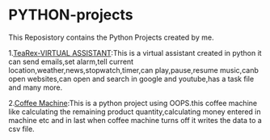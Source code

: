 # PYTHON-projects
 This Reposistory contains the Python Projects created by me.

1.[TeaRex-VIRTUAL ASSISTANT](https://github.com/zahra-code/PYTHON-projects/tree/main/virtual%20assistant-TeaRex):This is a virtual assistant created in python it can send emails,set alarm,tell current location,weather,news,stopwatch,timer,can play,pause,resume music,canb open websites,can open and search in google and youtube,has a task file and many more.

2.[Coffee Machine](https://github.com/zahra-code/PYTHON-projects/tree/main/coffe%20machine):This is a python project using OOPS.this coffee machine like calculating the remaining product quantity,calculating money entered in machine etc and
in last when coffee machine turns off it writes the data to a csv file.
